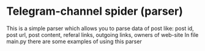 # Telegram-channel spider (parser)

This is a simple parser which allows you to parse data of post like: post id, post url, post content, referal links, outgoing links, owners of web-site
In file main.py there are some examples of using this parser
